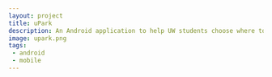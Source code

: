 ```yaml
---
layout: project
title: uPark
description: An Android application to help UW students choose where to park! Available on Google Play!
image: upark.png
tags:
 - android
 - mobile
---
```

<script>
  window.location = "krispenney.me/upark";
</script>
